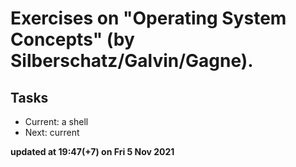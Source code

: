 # Exercises on "Operating System Concepts" (by Silberschatz/Galvin/Gagne).

## Tasks

* Current: a shell
* Next: current

**updated at 19:47(+7) on Fri 5 Nov 2021**
